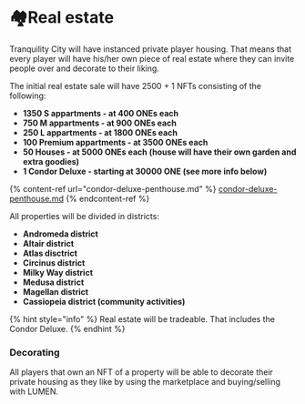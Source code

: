 # 🏘️Real estate

Tranquility City will have instanced private player housing. That means that every player will have his/her own piece of real estate where they can invite people over and decorate to their liking.

The initial real estate sale will have 2500 + 1 NFTs consisting of the following:

* **1350 S appartments - at 400 ONEs each**
* **750 M appartments - at 900 ONEs each**
* **250 L appartments - at 1800 ONEs each**
* **100 Premium appartments - at 3500 ONEs each**
* **50 Houses - at 5000 ONEs each (house will have their own garden and extra goodies)**
* **1 Condor Deluxe - starting at 30000 ONE (see more info below)**

{% content-ref url="condor-deluxe-penthouse.md" %}
[condor-deluxe-penthouse.md](condor-deluxe-penthouse.md)
{% endcontent-ref %}

All properties will be divided in districts:

* **Andromeda district**
* **Altair district**
* **Atlas disctrict**
* **Circinus district**
* **Milky Way district**
* **Medusa district**
* **Magellan district**
* **Cassiopeia district (community activities)**

{% hint style="info" %}
Real estate will be tradeable. That includes the Condor Deluxe.
{% endhint %}

### Decorating

All players that own an NFT of a property will be able to decorate their private housing as they like by using the marketplace and buying/selling with LUMEN.
